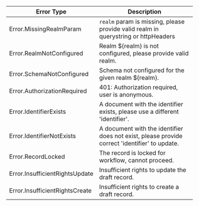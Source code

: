 | Error Type             | Description                           |
| ---------------------- | ------------------------------------- |
| Error.MissingRealmParam     | `realm` param is missing, please provide valid realm in querystring or httpHeaders      |
| Error.RealmNotConfigured      | Realm ${realm} is not configured, please provide valid realm.          |
| Error.SchemaNotConfigured     | Schema not configured for the given realm ${realm}.                    |
| Error.AuthorizationRequired   | 401: Authorization required, user is anonymous.                        |
| Error.IdentifierExists        | A document with the identifier exists, please use a different 'identifier'.                  |
| Error.IdentifierNotExists     | A document with the identifier does not exist, please provide correct 'identifier' to update.|
| Error.RecordLocked            | The record is locked for workflow, cannot proceed.                                           |
| Error.InsufficientRightsUpdate| Insufficient rights to update the draft record.                                              |
| Error.InsufficientRightsCreate| Insufficient rights to create a draft record.                                                |